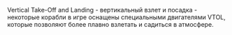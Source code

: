 Vertical Take-Off and Landing - вертикальный взлет и посадка - некоторые корабли в игре оснащены специальными двигателями VTOL, которые позволяют более плавно взлетать и садиться в атмосфере.